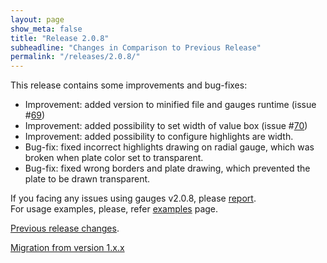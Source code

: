 ```yaml
---
layout: page
show_meta: false
title: "Release 2.0.8"
subheadline: "Changes in Comparison to Previous Release"
permalink: "/releases/2.0.8/"
---
```


This release contains some improvements and bug-fixes:

 - Improvement: added version to minified file and gauges runtime (issue #[69](https://github.com/Mikhus/canvas-gauges/issues/69))
 - Improvement: added possibility to set width of value box (issue #[70]((https://github.com/Mikhus/canvas-gauges/issues/70)))
 - Improvement: added possibility to configure highlights are width.
 - Bug-fix: fixed incorrect highlights drawing on radial gauge, which was broken when plate color set to transparent.
 - Bug-fix: fixed wrong borders and plate drawing, which prevented the plate to be drawn transparent.

If you facing any issues using gauges v2.0.8, please [report](https://github.com/Mikhus/canvas-gauges/issues).  
For usage examples, please, refer [examples]({{site.url}}/documentation/examples/) page.

[Previous release changes]({{site.url}}/releases/2.0.7/).

[Migration from version 1.x.x]({{site.url}}/migration/)
